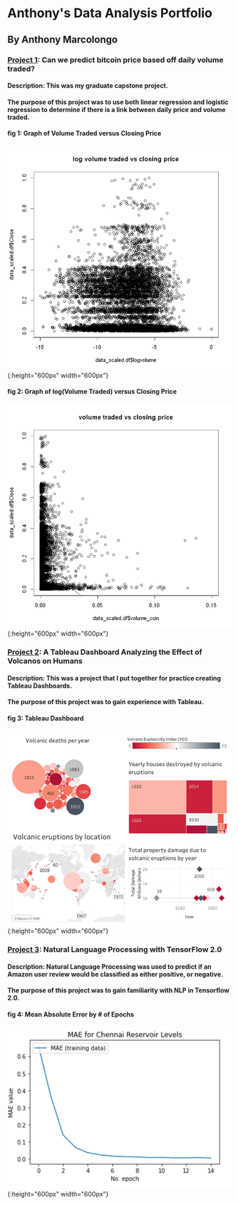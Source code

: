 # Anthony's Data Analysis Portfolio
## By Anthony Marcolongo

### [Project 1](https://github.com/amarcolongo/Capstone): Can we predict bitcoin price based off daily volume traded?
#### Description: This was my graduate capstone project.
#### The purpose of this project was to use both linear regression and logistic regression to determine if there is a link between daily price and volume traded.

#### fig 1: Graph of Volume Traded versus Closing Price
![Volume Traded vs Closing Price](log%20volume%20traded%20vs%20closing%20price.png){:height="600px" width="600px"}

#### fig 2: Graph of log(Volume Traded) versus Closing Price
![Log of volume traded vs closing price](volume%20traded%20vs%20closing%20price.png){:height="600px" width="600px"}

### [Project 2](https://github.com/amarcolongo/Volcano): A Tableau Dashboard Analyzing the Effect of Volcanos on Humans
#### Description: This was a project that I put together for practice creating Tableau Dashboards.
#### The purpose of this project was to gain experience with Tableau.

#### fig 3: Tableau Dashboard
![Volcanic Eruptions Dashboard](Volcanic_Eruptions.png){:height="600px" width="600px"}


### [Project 3](https://github.com/amarcolongo/D213-Task-2): Natural Language Processing with TensorFlow 2.0
#### Description: Natural Language Processing was used to predict if an Amazon user review would be classified as either positive, or negative. 
#### The purpose of this project was to gain familiarity with NLP in Tensorflow 2.0.

#### fig 4: Mean Absolute Error by # of Epochs
![Mean Absolute Error](MAE.png){:height="600px" width="600px"}
